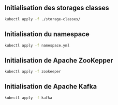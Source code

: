 ## Initialisation des storages classes

```sh
kubectl apply -f ./storage-classes/
```

## Initialisation du namespace

```sh
kubectl apply -f namespace.yml
```

## Initialisation de Apache ZooKepper

```sh
kubectl apply -f zookeeper
```

## Initialisation de Apache Kafka

```sh
kubectl apply -f kafka
```
